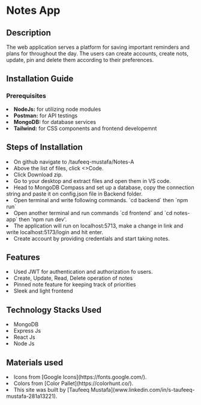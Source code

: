 <h1>Notes App</h1>
<h2>Description</h2>
<p>The web application serves a platform for saving important reminders and plans for throughout the day. The users can create accounts, create nots, update, pin and delete them according to their preferences.</p>

<h2>Installation Guide</h2>
<h3>Prerequisites</h3>
<li><b>NodeJs:</b> for utilizing node modules</li>
<li><b>Postman:</b> for API testings</li> 
<li><b>MongoDB:</b> for database services</li> 
<li><b>Tailwind:</b> for CSS components and frontend developemnt</li> 
<h2>Steps of Installation</h2>
<li>On github navigate to /taufeeq-mustafa/Notes-A</li>
<li>Above the list of files, click <>Code.</li>
<li>Click Download zip.</li>
<li>Go to your desktop and extract files and open them in VS code.</li>
<li>Head to MongoDB Compass and set up a database, copy the connection string and paste it on config.json file in Backend folder.</li>
<li>Open terminal and write following commands. `cd backend` then `npm run`</li>
<li>Open another terminal and run commands `cd frontend` and `cd notes-app` then 'npm run dev'.</li>
<li>The application will run on localhost:5713, make a change in link and write localhost:5173/login and hit enter.</li>
<li>Create account by providing credentials and start taking notes.</li>

<h2>Features</h2>
<li>Used JWT for authentication and authorization fo users.</li>
<li>Create, Update, Read, Delete operation of notes</li>
<li>Pinned note feature for keeping track of priorities</li>
<li>Sleek and light frontend</li>


<h2>Technology Stacks Used</h2>
<li>MongoDB</li>
<li>Express Js</li>
<li>React Js</li>
<li>Node Js</li>

<h2>Materials used</h2>
<li>Icons from [Google Icons](https://fonts.google.com/).</li>
<li>Colors from [Color Pallet](https://colorhunt.co/).</li>

<li>This site was built by [Taufeeq Mustafa](www.linkedin.com/in/s-taufeeq-mustafa-281a13221).</li>

